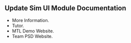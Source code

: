 ## Update Sim UI Module Documentation

- More Information.
- Tutor.
- MTL Demo Website.
- Team PSD Website.
